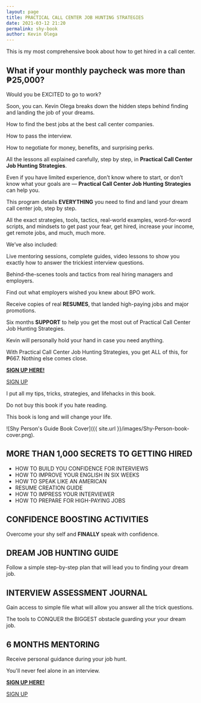 ```yaml
--- 
layout: page
title: PRACTICAL CALL CENTER JOB HUNTING STRATEGIES
date: 2021-03-12 21:20
permalink: shy-book 
author: Kevin Olega 
--- 
```

This is my most comprehensive book about how to get hired in a call center.

## What if your monthly paycheck was more than ₱25,000?

Would you be EXCITED to go to work?

Soon, you can. Kevin Olega breaks down the hidden steps behind finding and landing the job of your dreams.

How to find the best jobs at the best call center companies. 

How to pass the interview. 

How to negotiate for money, benefits, and surprising perks. 

All the lessons all explained carefully, step by step, in **Practical Call Center Job Hunting Strategies**.

Even if you have limited experience, don’t know where to start, or don’t know what your goals are — **Practical Call Center Job Hunting Strategies** can help you.

This program details **EVERYTHING** you need to find and land your dream call center job, step by step. 

All the exact strategies, tools, tactics, real-world examples, word-for-word scripts, and mindsets to get past your fear, get hired, increase your income, get remote jobs, and much, much more.

We’ve also included:

Live mentoring sessions, complete guides, video lessons to show you exactly how to answer the trickiest interview questions.

Behind-the-scenes tools and tactics from real hiring managers and employers.

Find out what employers wished you knew about BPO work.

Receive copies of real **RESUMES**, that landed high-paying jobs and major promotions.

Six months **SUPPORT** to help you get the most out of Practical Call Center Job Hunting Strategies. 

Kevin will personally hold your hand in case you need anything.

With Practical Call Center Job Hunting Strategies, you get ALL of this, for ₱667. Nothing else comes close.

**[SIGN UP HERE!](https://forms.gle/rDnCxchcvXcLbpXh8)**

<a href="https://forms.gle/rDnCxchcvXcLbpXh8" class="button focus">SIGN UP</a>


I put all my tips, tricks, strategies, and lifehacks in this book.

Do not buy this book if you hate reading.

This book is long and will change your life.

![Shy Person's Guide Book Cover]({{ site.url }}/images/Shy-Person-book-cover.png).


## MORE THAN 1,000 SECRETS TO GETTING HIRED

- HOW TO BUILD YOU CONFIDENCE FOR INTERVIEWS
- HOW TO IMPROVE YOUR ENGLISH IN SIX WEEKS
- HOW TO SPEAK LIKE AN AMERICAN
- RESUME CREATION GUIDE
- HOW TO IMPRESS YOUR INTERVIEWER
- HOW TO PREPARE FOR HIGH-PAYING JOBS

## CONFIDENCE BOOSTING ACTIVITIES

Overcome your shy self and **FINALLY** speak with confidence.

## DREAM JOB HUNTING GUIDE

Follow a simple step-by-step plan that will lead you to finding your dream job.

## INTERVIEW ASSESSMENT JOURNAL

Gain access to simple file what will allow you answer all the trick questions.

The tools to CONQUER the BIGGEST obstacle guarding your your dream job.

## 6 MONTHS MENTORING

Receive personal guidance during your job hunt.

You'll never feel alone in an interview.

**[SIGN UP HERE!](https://forms.gle/rDnCxchcvXcLbpXh8)**

<a href="https://forms.gle/rDnCxchcvXcLbpXh8" class="button focus">SIGN UP</a>


